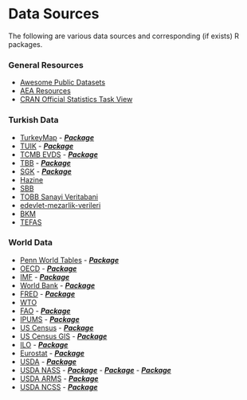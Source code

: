Data Sources
================

The following are various data sources and corresponding (if exists) R
packages.

### General Resources

-   [Awesome Public
    Datasets](https://github.com/awesomedata/awesome-public-datasets)
-   [AEA Resources](https://www.aeaweb.org/rfe/showCat.php?cat_id=6)
-   [CRAN Official Statistics Task
    View](https://cran.r-project.org/web/views/OfficialStatistics.html)

### Turkish Data

-   [TurkeyMap](https://github.com/emraher/turkeymap) - [***Package***](https://github.com/emraher/turkeymap)
-   [TUIK](http://www.tuik.gov.tr/) - [***Package***](https://github.com/emraher/tuik)
-   [TCMB EVDS](https://evds2.tcmb.gov.tr/) -
    [***Package***](https://github.com/emraher/cbRt)
-   [TBB](https://verisistemi.tbb.org.tr/) -
    [***Package***](https://github.com/emraher/tbat)
-   [SGK](https://veri.sgk.gov.tr/) -
    [***Package***](https://github.com/emraher/sgkveri)
-   [Hazine](https://muhasebat.hmb.gov.tr/genel-yonetim-mali-istatistikleri)
-   [SBB](http://www.sbb.gov.tr/ekonomik-veriler/)
-   [TOBB Sanayi Veritabani](http://sanayi.tobb.org.tr/index.php)
-   [edevlet-mezarlik-verileri](https://github.com/kuzdogan/edevlet-mezarlik-verileri)
-   [BKM](https://bkm.com.tr/raporlar-ve-yayinlar/donemsel-bilgiler/)
-   [TEFAS](https://www.tefas.gov.tr/Default.aspx)

### World Data

-   [Penn World Tables](https://www.rug.nl/ggdc/productivity/pwt/) -
    [***Package***](https://cran.r-project.org/web/packages/pwt9/index.html)
-   [OECD](https://stats.oecd.org/) -
    [***Package***](https://cran.r-project.org/web/packages/OECD/index.html)
-   [IMF](https://data.imf.org/?sk=388DFA60-1D26-4ADE-B505-A05A558D9A42&sId=1479329132316) -
    [***Package***](https://cran.r-project.org/web/packages/imfr/index.html)
-   [World Bank](https://data.worldbank.org/) -
    [***Package***](https://cran.r-project.org/web/packages/WDI/index.html)
-   [FRED](https://fred.stlouisfed.org/) -
    [***Package***](https://cran.r-project.org/web/packages/fredr/index.html)
-   [WTO](https://data.wto.org/)
-   [FAO](http://www.fao.org/faostat/en/#home) -
    [***Package***](https://cran.r-project.org/web/packages/FAOSTAT/index.html)
-   [IPUMS](https://ipums.org/) -
    [***Package***](https://github.com/mnpopcenter/ipumsr)
-   [US Census]() -
    [***Package***](https://cran.r-project.org/web/packages/tidyqwi/index.html)
-   [US Census GIS]() -
    [***Package***](https://cran.r-project.org/web/packages/tidycensus/index.html)
-   [ILO]() -
    [***Package***](https://cran.r-project.org/web/packages/Rilostat/index.html)
-   [Eurostat]() -
    [***Package***](https://cran.r-project.org/web/packages/eurostat/index.html)
-   [USDA]() -
    [***Package***](https://cran.r-project.org/web/packages/rusda/index.html)
-   [USDA NASS]() -
    [***Package***](https://cran.r-project.org/web/packages/usdarnass/index.html) -
    [***Package***](https://cran.r-project.org/web/packages/tidyUSDA/index.html) -
    [***Package***](https://cran.r-project.org/web/packages/rnassqs/index.html)
-   [USDA ARMS]() -
    [***Package***](https://cran.r-project.org/web/packages/rarms/index.html)
-   [USDA NCSS]() -
    [***Package***](https://cran.r-project.org/web/packages/soilDB/index.html)
